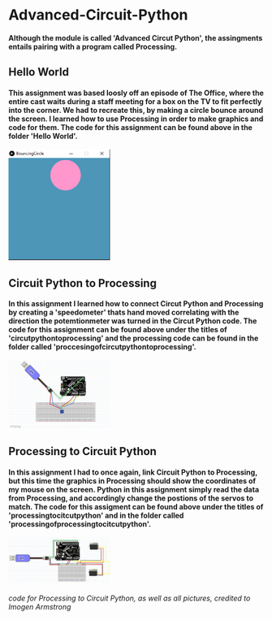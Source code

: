 # Advanced-Circuit-Python
#### Although the module is called 'Advanced Circut Python', the assingments entails pairing with a program called Processing.

## Hello World
#### This assignment was based loosly off an episode of The Office, where the entire cast waits during a staff meeting for a box on the TV to fit perfectly into the corner. We had to recreate this, by making a circle bounce around the screen. I learned how to use Processing in order to make graphics and code for them. The code for this assignment can be found above in the folder 'Hello World'. 
<img src = "Media/BouncingCircle.PNG" width = 200>

## Circuit Python to Processing 
#### In this assignment I learned how to connect Circut Python and Processing by creating a 'speedometer' thats hand moved correlating with the direction the potemtionmeter was turned in the Circut Python code. The code for this assignment can be found above under the titles of 'circutpythontoprocessing' and the processing code can be found in the folder called 'proccesingofcircutpythontoprocessing'.
<img src = "Media/CircuitPyToProcessing.PNG" width = 200>

## Processing to Circuit Python
#### In this assignment I had to once again, link Circuit Python to Processing, but this time the graphics in Processing should show the coordinates of my mouse on the screen. Python in this assignment simply read the data from Processing, and accordingly change the postions of the servos to match. The code for this assigment can be found above under the titles of 'processingtocitcutpython' and in the folder called 'processingofprocessingtocitcutpython'. 
<img src = "Media/ProcessingToCircuitPy.PNG" width = 200>


###### code for Processing to Circuit Python, as well as all pictures, credited to Imogen Armstrong
